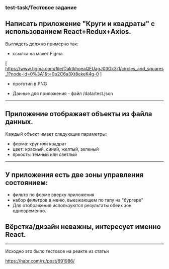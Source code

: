 ### test-task/Тестовое задание


## Написать приложение "Круги и квадраты" с использованием React+Redux+Axios.


Выглядеть должно примерно так:

* ссылка на макет Figma 

 [ https://www.figma.com/file/DaktkhoeaQEUagJ03Gk3r1/circles_and_squares_1?node-id=0%3A1&t=0p2C6a3Xt8ekeK4g-0 ]

* прототип в PNG 

* Данные для приложения - файл /data/test.json

---

## Приложение отображает объекты из файла данных. 
Каждый объект имеет следующие параметры:

* форма: круг или квадрат
* цвет: красный, синий, желтый, зеленый
* яркость: тёмный или светлый

---
## У приложения есть две зоны управления состоянием:

* фильтр по форме вверху приложения
* набор фильтров в меню, выезжающем по тапу на "бургере"
* Для отображения используются результаты обеих зон одновременно.

## Вёрстка/дизайн неважны, интересует именно React.

---
Исходно это было тестовое на реакте из статьи

https://habr.com/ru/post/691986/
